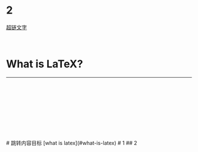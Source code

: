 # 2
[超链文字](#jump)
<br />
<br />
<br />
# What is LaTeX? 
****
<br />
<br /><br /><br /><br /><br /><br /><br /><br />
<span id="jump"># 跳转内容目标</span>
[what is latex](#what-is-latex) 
# 1
## 2
